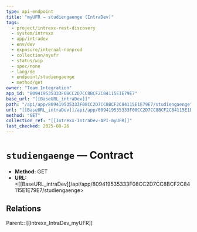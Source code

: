 ```yaml
---
type: api-endpoint
title: "myUFR — studiengaenge (IntraDev)"
tags:
  - project/intrexx-rest-discovery
  - system/intrexx
  - app/intradev
  - env/dev
  - exposure/internal-nonprod
  - collection/myufr
  - status/wip
  - spec/none
  - lang/de
  - endpoint/studiengaenge
  - method/get
owner: "Team Integration"
app_id: "809419535333F08CC2D7CC8BCF2C84115E1E79E7"
base_url: "[[BaseURL_intraDev]]"
path: "/api/app/809419535333F08CC2D7CC8BCF2C84115E1E79E7/studiengaenge"
url: "[[BaseURL_intraDev]]/api/app/809419535333F08CC2D7CC8BCF2C84115E1E79E7/studiengaenge"
method: "GET"
collection_ref: "[[Intrexx-IntraDev-API-myUFR]]"
last_checked: 2025-08-26
---
```


# `studiengaenge` — Contract
- **Method:** GET
- **URL:** <[[BaseURL_intraDev]]/api/app/809419535333F08CC2D7CC8BCF2C84115E1E79E7/studiengaenge>

## Relations
Parent:: [[Intrexx_IntraDev_myUFR]]
